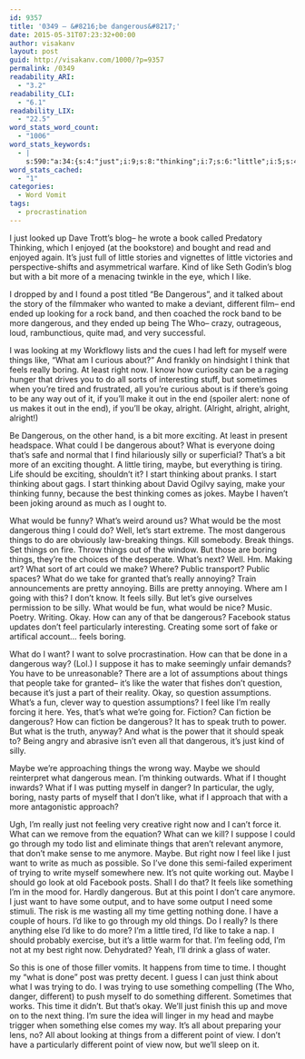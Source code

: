 ```yaml
---
id: 9357
title: '0349 – &#8216;be dangerous&#8217;'
date: 2015-05-31T07:23:32+00:00
author: visakanv
layout: post
guid: http://visakanv.com/1000/?p=9357
permalink: /0349
readability_ARI:
  - "3.2"
readability_CLI:
  - "6.1"
readability_LIX:
  - "22.5"
word_stats_word_count:
  - "1006"
word_stats_keywords:
  - |
    s:590:"a:34:{s:4:"just";i:9;s:8:"thinking";i:7;s:6:"little";i:5;s:4:"like";i:11;s:9:"dangerous";i:13;s:4:"make";i:6;s:9:"different";i:5;s:7:"looking";i:3;s:6:"things";i:12;s:5:"feels";i:4;s:6:"really";i:5;s:6:"boring";i:4;s:5:"right";i:4;s:5:"going";i:3;s:4:"okay";i:4;s:7:"alright";i:5;s:8:"exciting";i:3;s:5:"silly";i:4;s:7:"thought";i:3;s:5:"maybe";i:7;s:5:"start";i:4;s:6:"what's";i:3;s:4:"take";i:3;s:8:"annoying";i:3;s:6:"pretty";i:3;s:4:"feel";i:3;s:4:"want";i:4;s:11:"assumptions";i:3;s:8:"question";i:3;s:7:"fiction";i:3;s:7:"anymore";i:3;s:6:"trying";i:3;s:5:"point";i:3;s:4:"time";i:4;}";
word_stats_cached:
  - "1"
categories:
  - Word Vomit
tags:
  - procrastination
---
```

I just looked up Dave Trott&#8217;s blog– he wrote a book called Predatory Thinking, which I enjoyed (at the bookstore) and bought and read and enjoyed again. It&#8217;s just full of little stories and vignettes of little victories and perspective-shifts and asymmetrical warfare. Kind of like Seth Godin&#8217;s blog but with a bit more of a menacing twinkle in the eye, which I like.

I dropped by and I found a post titled &#8220;Be Dangerous&#8221;, and it talked about the story of the filmmaker who wanted to make a deviant, different film– end ended up looking for a rock band, and then coached the rock band to be more dangerous, and they ended up being The Who– crazy, outrageous, loud, rambunctious, quite mad, and very successful.

I was looking at my Workflowy lists and the cues I had left for myself were things like, &#8220;What am I curious about?&#8221; And frankly on hindsight I think that feels really boring. At least right now. I know how curiosity can be a raging hunger that drives you to do all sorts of interesting stuff, but sometimes when you&#8217;re tired and frustrated, all you&#8217;re curious about is if there&#8217;s going to be any way out of it, if you&#8217;ll make it out in the end (spoiler alert: none of us makes it out in the end), if you&#8217;ll be okay, alright. (Alright, alright, alright, alright!)

Be Dangerous, on the other hand, is a bit more exciting. At least in present headspace. What could I be dangerous about? What is everyone doing that&#8217;s safe and normal that I find hilariously silly or superficial? That&#8217;s a bit more of an exciting thought. A little tiring, maybe, but everything is tiring. Life should be exciting, shouldn&#8217;t it? I start thinking about pranks. I start thinking about gags. I start thinking about David Ogilvy saying, make your thinking funny, because the best thinking comes as jokes. Maybe I haven&#8217;t been joking around as much as I ought to.

What would be funny? What&#8217;s weird around us? What would be the most dangerous thing I could do? Well, let&#8217;s start extreme. The most dangerous things to do are obviously law-breaking things. Kill somebody. Break things. Set things on fire. Throw things out of the window. But those are boring things, they&#8217;re the choices of the desperate. What&#8217;s next? Well. Hm. Making art? What sort of art could we make? Where? Public transport? Public spaces? What do we take for granted that&#8217;s really annoying? Train announcements are pretty annoying. Bills are pretty annoying. Where am I going with this? I don&#8217;t know. It feels silly. But let&#8217;s give ourselves permission to be silly. What would be fun, what would be nice? Music. Poetry. Writing. Okay. How can any of that be dangerous? Facebook status updates don&#8217;t feel particularly interesting. Creating some sort of fake or artifical account&#8230; feels boring.

What do I want? I want to solve procrastination. How can that be done in a dangerous way? (Lol.) I suppose it has to make seemingly unfair demands? You have to be unreasonable? There are a lot of assumptions about things that people take for granted– it&#8217;s like the water that fishes don&#8217;t question, because it&#8217;s just a part of their reality. Okay, so question assumptions. What&#8217;s a fun, clever way to question assumptions? I feel like I&#8217;m really forcing it here. Yes, that&#8217;s what we&#8217;re going for. Fiction? Can fiction be dangerous? How can fiction be dangerous? It has to speak truth to power. But what is the truth, anyway? And what is the power that it should speak to? Being angry and abrasive isn&#8217;t even all that dangerous, it&#8217;s just kind of silly.

Maybe we&#8217;re approaching things the wrong way. Maybe we should reinterpret what dangerous mean. I&#8217;m thinking outwards. What if I thought inwards? What if I was putting myself in danger? In particular, the ugly, boring, nasty parts of myself that I don&#8217;t like, what if I approach that with a more antagonistic approach?

Ugh, I&#8217;m really just not feeling very creative right now and I can&#8217;t force it. What can we remove from the equation? What can we kill? I suppose I could go through my todo list and eliminate things that aren&#8217;t relevant anymore, that don&#8217;t make sense to me anymore. Maybe. But right now I feel like I just want to write as much as possible. So I&#8217;ve done this semi-failed experiment of trying to write myself somewhere new. It&#8217;s not quite working out. Maybe I should go look at old Facebook posts. Shall I do that? It feels like something I&#8217;m in the mood for. Hardly dangerous. But at this point I don&#8217;t care anymore. I just want to have some output, and to have some output I need some stimuli. The risk is me wasting all my time getting nothing done. I have a couple of hours. I&#8217;d like to go through my old things. Do I really? Is there anything else I&#8217;d like to do more? I&#8217;m a little tired, I&#8217;d like to take a nap. I should probably exercise, but it&#8217;s a little warm for that. I&#8217;m feeling odd, I&#8217;m not at my best right now. Dehydrated? Yeah, I&#8217;ll drink a glass of water.

So this is one of those filler vomits. It happens from time to time. I thought my &#8220;what is done&#8221; post was pretty decent. I guess I can just think about what I was trying to do. I was trying to use something compelling (The Who, danger, different) to push myself to do something different. Sometimes that works. This time it didn&#8217;t. But that&#8217;s okay. We&#8217;ll just finish this up and move on to the next thing. I&#8217;m sure the idea will linger in my head and maybe trigger when something else comes my way. It&#8217;s all about preparing your lens, no? All about looking at things from a different point of view. I don&#8217;t have a particularly different point of view now, but we&#8217;ll sleep on it.